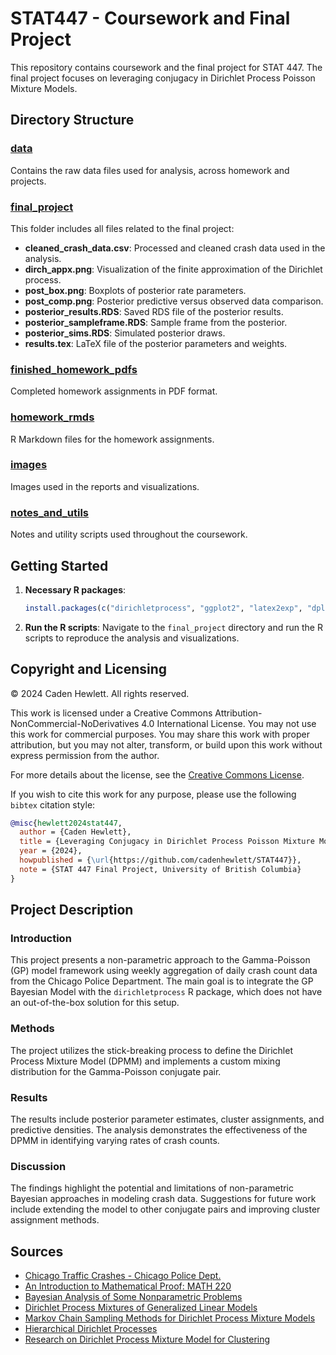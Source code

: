 # STAT447 - Coursework and Final Project

This repository contains coursework and the final project for STAT 447. The final project focuses on leveraging conjugacy in Dirichlet Process Poisson Mixture Models.

## Directory Structure

### [data](https://github.com/cadenhewlett/STAT447/tree/main/data)
Contains the raw data files used for analysis, across homework and projects.

### [final_project](https://github.com/cadenhewlett/STAT447/tree/main/final_project)
This folder includes all files related to the final project:
- **cleaned_crash_data.csv**: Processed and cleaned crash data used in the analysis.
- **dirch_appx.png**: Visualization of the finite approximation of the Dirichlet process.
- **post_box.png**: Boxplots of posterior rate parameters.
- **post_comp.png**: Posterior predictive versus observed data comparison.
- **posterior_results.RDS**: Saved RDS file of the posterior results.
- **posterior_sampleframe.RDS**: Sample frame from the posterior.
- **posterior_sims.RDS**: Simulated posterior draws.
- **results.tex**: LaTeX file of the posterior parameters and weights.

### [finished_homework_pdfs](https://github.com/cadenhewlett/STAT447/tree/main/finished_homework_pdfs)
Completed homework assignments in PDF format.

### [homework_rmds](https://github.com/cadenhewlett/STAT447/tree/main/homework_rmds)
R Markdown files for the homework assignments.

### [images](https://github.com/cadenhewlett/STAT447/tree/main/images)
Images used in the reports and visualizations.

### [notes_and_utils](https://github.com/cadenhewlett/STAT447/tree/main/notes_and_utils)
Notes and utility scripts used throughout the coursework.


## Getting Started

1. **Necessary R packages**:
    ```r
    install.packages(c("dirichletprocess", "ggplot2", "latex2exp", "dplyr", "lubridate", "readxl", "tidyr", "pbapply", "hexbin", "scales", "knitr", "kableExtra"))
    ```

2. **Run the R scripts**:
    Navigate to the `final_project` directory and run the R scripts to reproduce the analysis and visualizations.

## Copyright and Licensing

© 2024 Caden Hewlett. All rights reserved.

This work is licensed under a Creative Commons Attribution-NonCommercial-NoDerivatives 4.0 International License. You may not use this work for commercial purposes. You may share this work with proper attribution, but you may not alter, transform, or build upon this work without express permission from the author.

For more details about the license, see the [Creative Commons License](https://creativecommons.org/licenses/by-nc-nd/4.0/).

If you wish to cite this work for any purpose, please use the following `bibtex` citation style:
```bibtex
@misc{hewlett2024stat447,
  author = {Caden Hewlett},
  title = {Leveraging Conjugacy in Dirichlet Process Poisson Mixture Models},
  year = {2024},
  howpublished = {\url{https://github.com/cadenhewlett/STAT447}},
  note = {STAT 447 Final Project, University of British Columbia}
}
```
## Project Description

### Introduction

This project presents a non-parametric approach to the Gamma-Poisson (GP) model framework using weekly aggregation of daily crash count data from the Chicago Police Department. The main goal is to integrate the GP Bayesian Model with the `dirichletprocess` R package, which does not have an out-of-the-box solution for this setup.

### Methods

The project utilizes the stick-breaking process to define the Dirichlet Process Mixture Model (DPMM) and implements a custom mixing distribution for the Gamma-Poisson conjugate pair.

### Results

The results include posterior parameter estimates, cluster assignments, and predictive densities. The analysis demonstrates the effectiveness of the DPMM in identifying varying rates of crash counts.

### Discussion

The findings highlight the potential and limitations of non-parametric Bayesian approaches in modeling crash data. Suggestions for future work include extending the model to other conjugate pairs and improving cluster assignment methods.

## Sources

- [Chicago Traffic Crashes - Chicago Police Dept.](https://doi.org/10.34740/KAGGLE/DSV/7339559)
- [An Introduction to Mathematical Proof: MATH 220](https://personal.math.ubc.ca/~PLP/)
- [Bayesian Analysis of Some Nonparametric Problems](https://doi.org/10.1214/aos/1176342360)
- [Dirichlet Process Mixtures of Generalized Linear Models](https://www.jmlr.org/papers/volume12/hannah11a/hannah11a.pdf)
- [Markov Chain Sampling Methods for Dirichlet Process Mixture Models](https://doi.org/10.1080/10618600.2000.10474879)
- [Hierarchical Dirichlet Processes](https://www.cs.cmu.edu/~epxing/Class/10708-14/scribe_notes/scribe_note_lecture20.pdf)
- [Research on Dirichlet Process Mixture Model for Clustering](https://doi.org/10.18280/isi.240209)
